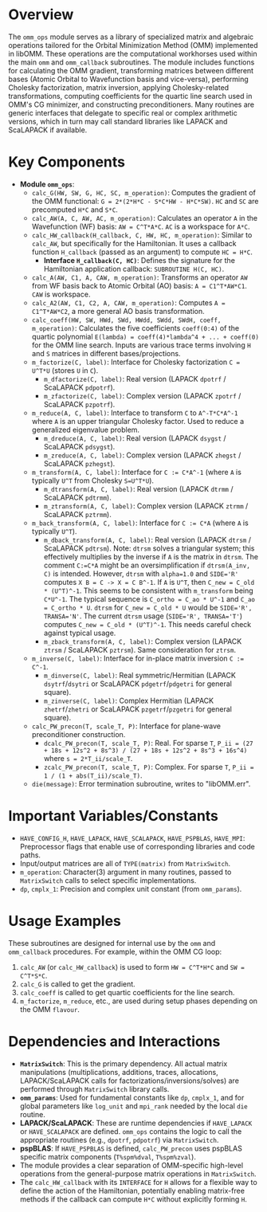 # Overview

The `omm_ops` module serves as a library of specialized matrix and algebraic operations tailored for the Orbital Minimization Method (OMM) implemented in libOMM. These operations are the computational workhorses used within the main `omm` and `omm_callback` subroutines. The module includes functions for calculating the OMM gradient, transforming matrices between different bases (Atomic Orbital to Wavefunction basis and vice-versa), performing Cholesky factorization, matrix inversion, applying Cholesky-related transformations, computing coefficients for the quartic line search used in OMM's CG minimizer, and constructing preconditioners. Many routines are generic interfaces that delegate to specific real or complex arithmetic versions, which in turn may call standard libraries like LAPACK and ScaLAPACK if available.

# Key Components

*   **Module `omm_ops`**:
    *   `calc_G(HW, SW, G, HC, SC, m_operation)`: Computes the gradient of the OMM functional: `G = 2*(2*H*C - S*C*HW - H*C*SW)`. `HC` and `SC` are precomputed `H*C` and `S*C`.
    *   `calc_AW(A, C, AW, AC, m_operation)`: Calculates an operator `A` in the Wavefunction (WF) basis: `AW = C^T*A*C`. `AC` is a workspace for `A*C`.
    *   `calc_HW_callback(H_callback, C, HW, HC, m_operation)`: Similar to `calc_AW`, but specifically for the Hamiltonian. It uses a callback function `H_callback` (passed as an argument) to compute `HC = H*C`.
        *   **Interface `H_callback(C, HC)`**: Defines the signature for the Hamiltonian application callback: `SUBROUTINE H(C, HC)`.
    *   `calc_A(AW, C1, A, CAW, m_operation)`: Transforms an operator `AW` from WF basis back to Atomic Orbital (AO) basis: `A = C1^T*AW*C1`. `CAW` is workspace.
    *   `calc_A2(AW, C1, C2, A, CAW, m_operation)`: Computes `A = C1^T*AW*C2`, a more general AO basis transformation.
    *   `calc_coeff(HW, SW, HWd, SWd, HWdd, SWdd, SWdH, coeff, m_operation)`: Calculates the five coefficients `coeff(0:4)` of the quartic polynomial `E(lambda) = coeff(4)*lambda^4 + ... + coeff(0)` for the OMM line search. Inputs are various trace terms involving `H` and `S` matrices in different bases/projections.
    *   `m_factorize(C, label)`: Interface for Cholesky factorization `C = U^T*U` (stores `U` in `C`).
        *   `m_dfactorize(C, label)`: Real version (LAPACK `dpotrf` / ScaLAPACK `pdpotrf`).
        *   `m_zfactorize(C, label)`: Complex version (LAPACK `zpotrf` / ScaLAPACK `pzpotrf`).
    *   `m_reduce(A, C, label)`: Interface to transform `C` to `A^-T*C*A^-1` where `A` is an upper triangular Cholesky factor. Used to reduce a generalized eigenvalue problem.
        *   `m_dreduce(A, C, label)`: Real version (LAPACK `dsygst` / ScaLAPACK `pdsygst`).
        *   `m_zreduce(A, C, label)`: Complex version (LAPACK `zhegst` / ScaLAPACK `pzhegst`).
    *   `m_transform(A, C, label)`: Interface for `C := C*A^-1` (where `A` is typically `U^T` from Cholesky `S=U^T*U`).
        *   `m_dtransform(A, C, label)`: Real version (LAPACK `dtrmm` / ScaLAPACK `pdtrmm`).
        *   `m_ztransform(A, C, label)`: Complex version (LAPACK `ztrmm` / ScaLAPACK `pztrmm`).
    *   `m_back_transform(A, C, label)`: Interface for `C := C*A` (where `A` is typically `U^T`).
        *   `m_dback_transform(A, C, label)`: Real version (LAPACK `dtrsm` / ScaLAPACK `pdtrsm`). Note: `dtrsm` solves a triangular system; this effectively multiplies by the inverse if `A` is the matrix in `dtrsm`. The comment `C:=C*A` might be an oversimplification if `dtrsm(A_inv, C)` is intended. However, `dtrsm` with `alpha=1.0` and `SIDE='R'` computes `X B = C -> X = C B^-1`. If `A` is `U^T`, then `C_new = C_old * (U^T)^-1`. This seems to be consistent with `m_transform` being `C*U^-1`. The typical sequence is `C_ortho = C_ao * U^-1` and `C_ao = C_ortho * U`. `dtrsm` for `C_new = C_old * U` would be `SIDE='R', TRANSA='N'`. The current `dtrsm` usage (`SIDE='R', TRANSA='T'`) computes `C_new = C_old * (U^T)^-1`. This needs careful check against typical usage.
        *   `m_zback_transform(A, C, label)`: Complex version (LAPACK `ztrsm` / ScaLAPACK `pztrsm`). Same consideration for `ztrsm`.
    *   `m_inverse(C, label)`: Interface for in-place matrix inversion `C := C^-1`.
        *   `m_dinverse(C, label)`: Real symmetric/Hermitian (LAPACK `dsytrf`/`dsytri` or ScaLAPACK `pdgetrf`/`pdgetri` for general square).
        *   `m_zinverse(C, label)`: Complex Hermitian (LAPACK `zhetrf`/`zhetri` or ScaLAPACK `pzgetrf`/`pzgetri` for general square).
    *   `calc_PW_precon(T, scale_T, P)`: Interface for plane-wave preconditioner construction.
        *   `dcalc_PW_precon(T, scale_T, P)`: Real. For sparse `T`, `P_ii = (27 + 18s + 12s^2 + 8s^3) / (27 + 18s + 12s^2 + 8s^3 + 16s^4)` where `s = 2*T_ii/scale_T`.
        *   `zcalc_PW_precon(T, scale_T, P)`: Complex. For sparse `T`, `P_ii = 1 / (1 + abs(T_ii)/scale_T)`.
    *   `die(message)`: Error termination subroutine, writes to "libOMM.err".

# Important Variables/Constants

*   `HAVE_CONFIG_H`, `HAVE_LAPACK`, `HAVE_SCALAPACK`, `HAVE_PSPBLAS`, `HAVE_MPI`: Preprocessor flags that enable use of corresponding libraries and code paths.
*   Input/output matrices are all of `TYPE(matrix)` from `MatrixSwitch`.
*   `m_operation`: Character(3) argument in many routines, passed to `MatrixSwitch` calls to select specific implementations.
*   `dp`, `cmplx_1`: Precision and complex unit constant (from `omm_params`).

# Usage Examples

These subroutines are designed for internal use by the `omm` and `omm_callback` procedures. For example, within the OMM CG loop:
1.  `calc_AW` (or `calc_HW_callback`) is used to form `HW = C^T*H*C` and `SW = C^T*S*C`.
2.  `calc_G` is called to get the gradient.
3.  `calc_coeff` is called to get quartic coefficients for the line search.
4.  `m_factorize`, `m_reduce`, etc., are used during setup phases depending on the OMM `flavour`.

# Dependencies and Interactions

*   **`MatrixSwitch`**: This is the primary dependency. All actual matrix manipulations (multiplications, additions, traces, allocations, LAPACK/ScaLAPACK calls for factorizations/inversions/solves) are performed through `MatrixSwitch` library calls.
*   **`omm_params`**: Used for fundamental constants like `dp`, `cmplx_1`, and for global parameters like `log_unit` and `mpi_rank` needed by the local `die` routine.
*   **LAPACK/ScaLAPACK**: These are runtime dependencies if `HAVE_LAPACK` or `HAVE_SCALAPACK` are defined. `omm_ops` contains the logic to call the appropriate routines (e.g., `dpotrf`, `pdpotrf`) via `MatrixSwitch`.
*   **pspBLAS**: If `HAVE_PSPBLAS` is defined, `calc_PW_precon` uses pspBLAS specific matrix components (`T%spm%dval`, `T%spm%zval`).
*   The module provides a clear separation of OMM-specific high-level operations from the general-purpose matrix operations in `MatrixSwitch`.
*   The `calc_HW_callback` with its `INTERFACE` for `H` allows for a flexible way to define the action of the Hamiltonian, potentially enabling matrix-free methods if the callback can compute `H*C` without explicitly forming `H`.
